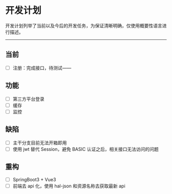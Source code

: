 开发计划
=======

开发计划列举了当前以及今后的开发任务，为保证清晰明确，仅使用概要性语言进行描述。

---

## 当前

- [ ] 注册：完成接口，待测试——

## 功能

- [ ] 第三方平台登录
- [ ] 缓存
- [ ] 监控

## 缺陷

- [ ] 主干分支目前无法开箱即用
- [ ] 使用 jwt 替代 Session，避免 BASIC 认证之后，相关接口无法访问的问题

## 重构

- [ ] SpringBoot3 + Vue3
- [ ] 前端去 api 化，使用 hal-json 和资源名称去获取最新 api
